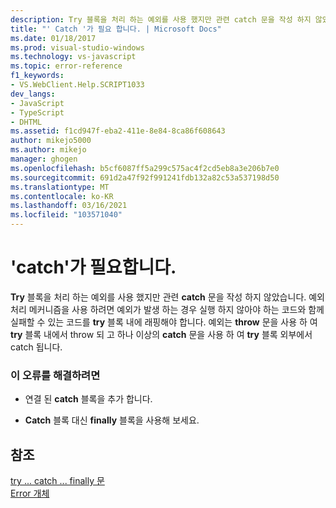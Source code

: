 ```yaml
---
description: Try 블록을 처리 하는 예외를 사용 했지만 관련 catch 문을 작성 하지 않았습니다.
title: "' Catch '가 필요 합니다. | Microsoft Docs"
ms.date: 01/18/2017
ms.prod: visual-studio-windows
ms.technology: vs-javascript
ms.topic: error-reference
f1_keywords:
- VS.WebClient.Help.SCRIPT1033
dev_langs:
- JavaScript
- TypeScript
- DHTML
ms.assetid: f1cd947f-eba2-411e-8e84-8ca86f608643
author: mikejo5000
ms.author: mikejo
manager: ghogen
ms.openlocfilehash: b5cf6087ff5a299c575ac4f2cd5eb8a3e206b7e0
ms.sourcegitcommit: 691d2a47f92f991241fdb132a82c53a537198d50
ms.translationtype: MT
ms.contentlocale: ko-KR
ms.lasthandoff: 03/16/2021
ms.locfileid: "103571040"
---
```

# <a name="expected-catch"></a>'catch'가 필요합니다.
**Try** 블록을 처리 하는 예외를 사용 했지만 관련 **catch** 문을 작성 하지 않았습니다. 예외 처리 메커니즘을 사용 하려면 예외가 발생 하는 경우 실행 하지 않아야 하는 코드와 함께 실패할 수 있는 코드를 **try** 블록 내에 래핑해야 합니다. 예외는 **throw** 문을 사용 하 여 **try** 블록 내에서 throw 되 고 하나 이상의 **catch** 문을 사용 하 여 **try** 블록 외부에서 catch 됩니다.  
  
### <a name="to-correct-this-error"></a>이 오류를 해결하려면  
  
- 연결 된 **catch** 블록을 추가 합니다.  
  
- **Catch** 블록 대신 **finally** 블록을 사용해 보세요.  
  
## <a name="see-also"></a>참조  
 [try ... catch ... finally 문](https://developer.mozilla.org/docs/Web/JavaScript/Reference/Statements/try...catch)   
 [Error 개체](https://developer.mozilla.org/docs/Web/JavaScript/Reference/Global_Objects/Error)
